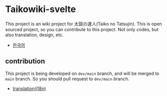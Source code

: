 # Taikowiki-svelte

This project is an wiki project for 太鼓の達人(Taiko no Tatsujin). This is open sourced project, so you can contribute to this project. Not only codes, but also translation, design, etc.

- [한국어](/docs/ko/readme.md)

## contribution

This project is being developed on `dev/main` branch, and will be merged to `main` branch. So you should pull request to `dev/main` branch.

- [translation(i18n)](/docs/i18n.md)